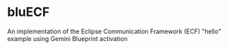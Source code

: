 bluECF
======

An implementation of the Eclipse Communication Framework (ECF) "hello" example using Gemini Blueprint activation
